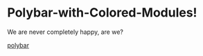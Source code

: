 # Polybar-with-Colored-Modules!

We are never completely happy, are we? 


[polybar](https://github.com/rainer2208/Polybar-with-Colored-Modules/assets/23400899/e0ba4fef-b86b-4b6f-9bf5-d6c043ecfe58)
